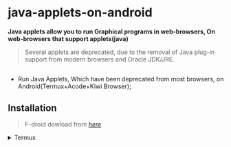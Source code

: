 # java-applets-on-android
__Java applets allow you to run Graphical programs in web-browsers, 
On web-browsers that support applets(java)__ 

> Several applets are deprecated, due to the removal of Java plug-in support
> from modern browsers and Oracle JDK/JRE.
##
- Run Java Applets, Which have been deprecated from most browsers, on Android(Termux+Acode+Kiwi Browser); 

## Installation
> F-droid dowload from [*here*](https://f-droid.org/F-Droid.apk)
<details>
<summary>Termux</summary>

</details>
